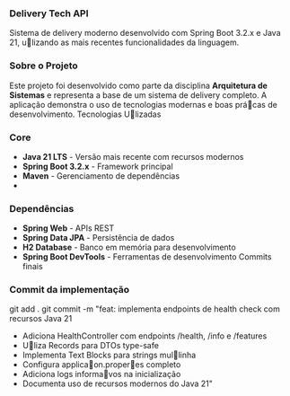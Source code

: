 ### Delivery Tech API

Sistema de delivery moderno desenvolvido com Spring Boot 3.2.x e Java 21, u􀆟lizando as mais
recentes funcionalidades da linguagem.

 ### Sobre o Projeto
 
Este projeto foi desenvolvido como parte da disciplina **Arquitetura de Sistemas** e
representa a base de um sistema de delivery completo. A aplicação demonstra o uso de
tecnologias modernas e boas prá􀆟cas de desenvolvimento.
Tecnologias U􀆟lizadas

### Core

- **Java 21 LTS** - Versão mais recente com recursos modernos
- **Spring Boot 3.2.x** - Framework principal
- **Maven** - Gerenciamento de dependências
- 
### Dependências

- **Spring Web** - APIs REST
- **Spring Data JPA** - Persistência de dados
- **H2 Database** - Banco em memória para desenvolvimento
- **Spring Boot DevTools** - Ferramentas de desenvolvimento
 Commits finais

### Commit da implementação

git add .
git commit -m "feat: implementa endpoints de health check com recursos Java 21
- Adiciona HealthController com endpoints /health, /info e /features
- U􀆟liza Records para DTOs type-safe
- Implementa Text Blocks para strings mul􀆟linha
- Configura applica􀆟on.proper􀆟es completo
- Adiciona logs informa􀆟vos na inicialização
- Documenta uso de recursos modernos do Java 21"
